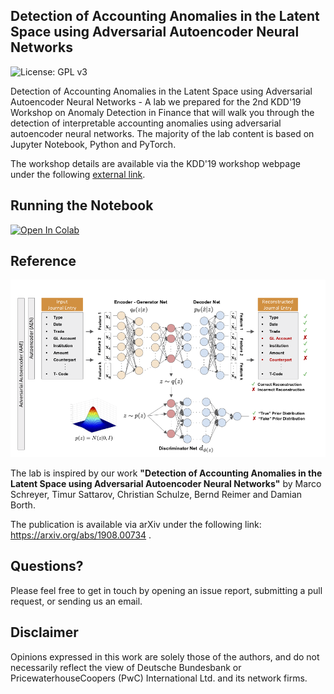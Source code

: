 ## Detection of Accounting Anomalies in the Latent Space using Adversarial Autoencoder Neural Networks

![License: GPL v3](https://img.shields.io/badge/License-GPLv3-blue.svg)

Detection of Accounting Anomalies in the Latent Space using Adversarial Autoencoder Neural Networks - A lab we prepared for the 2nd KDD'19 Workshop on Anomaly Detection in Finance that will walk you through the detection of interpretable accounting anomalies using adversarial autoencoder neural networks. The majority of the lab content is based on Jupyter Notebook, Python and PyTorch.

The workshop details are available via the KDD'19 workshop webpage under the following [external link](https://sites.google.com/view/kdd-adf-2019).

## Running the Notebook

[![Open In Colab](https://colab.research.google.com/assets/colab-badge.svg)](https://colab.research.google.com/github/GitiHubi/deepAD/blob/master/KDD_2019_Lab.ipynb)

## Reference

![Autoencoder](https://raw.githubusercontent.com/GitiHubi/deepAD/master/images/architecture.png)

The lab is inspired by our work **"Detection of Accounting Anomalies in the Latent Space using Adversarial Autoencoder Neural Networks"** by Marco Schreyer, Timur Sattarov, Christian Schulze, Bernd Reimer and Damian Borth.

The publication is available via arXiv under the following link: https://arxiv.org/abs/1908.00734 .

## Questions?

Please feel free to get in touch by opening an issue report, submitting a pull request, or sending us an email.

## Disclaimer

Opinions expressed in this work are solely those of the authors, and do not necessarily reflect the view of Deutsche Bundesbank or PricewaterhouseCoopers (PwC) International Ltd. and its network firms. 
